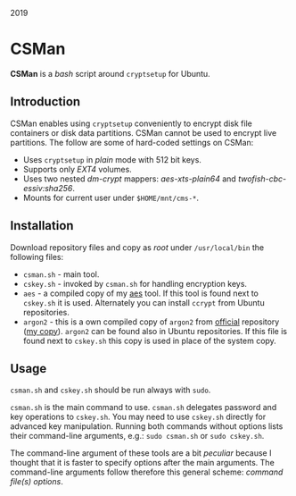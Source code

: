 2019

# CSMan

<!--- tags: linux encryption -->

**CSMan** is a *bash* script around `cryptsetup` for Ubuntu.

## Introduction

CSMan enables using `cryptsetup` conveniently to encrypt disk file containers or disk data partitions. CSMan cannot be used to encrypt live partitions. The follow are some of hard-coded settings on CSMan:

* Uses `cryptsetup` in *plain* mode with 512 bit keys.
* Supports only *EXT4* volumes.
* Uses two nested *dm-crypt* mappers: *aes-xts-plain64* and *twofish-cbc-essiv:sha256*.
* Mounts for current user under `$HOME/mnt/cms-*`.

## Installation

Download repository files and copy as *root* under `/usr/local/bin` the following files:

* `csman.sh` - main tool.
* `cskey.sh` - invoked by `csman.sh` for handling encryption keys.
* `aes` - a compiled copy of my [aes](#r/cpp-aes-tool.md) tool. If this tool is found next to `cskey.sh` it is used. Alternately you can install `ccrypt` from Ubuntu repositories. 
* `argon2` - this is a own compiled copy of `argon2` from [official](https://github.com/P-H-C/phc-winner-argon2) repository ([my copy](https://github.com/madebits/phc-winner-argon2)). `argon2` can be found also in Ubuntu repositories. If this file is found next to `cskey.sh` this copy is used in place of the system copy.

## Usage

`csman.sh` and `cskey.sh` should be run always with `sudo`. 

`csman.sh` is the main command to use. `csman.sh` delegates password and key operations to `cskey.sh`. You may need to use `cskey.sh` directly for advanced key manipulation. Running both commands without options lists their command-line arguments, e.g.: `sudo csman.sh` or `sudo cskey.sh`.

The command-line argument of these tools are a bit *peculiar* because I thought that it is faster to specify options after the main arguments. The command-line arguments follow therefore this general scheme: *command file(s) options*.












